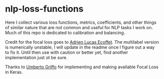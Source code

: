 # nlp-loss-functions
Here I collect various loss functions, metrics, coefficients, and other things of similar nature that are not common and useful for NLP tasks I work on. Much of this repo is dedicated to calibration and balancing.

Credit for the focal loss goes to [Adrien Lucas Ecoffet](https://becominghuman.ai/@AdrienLE). The multilabel version is numerically unstable, I will update in the readme once I figure out a way to fix it. Until then use with caution or better yet,  find another implementation just ot be sure.

Thanks to [Umberto Griffo](https://github.com/umbertogriffo) for implementing and making available Focal Loss in Keras. 

